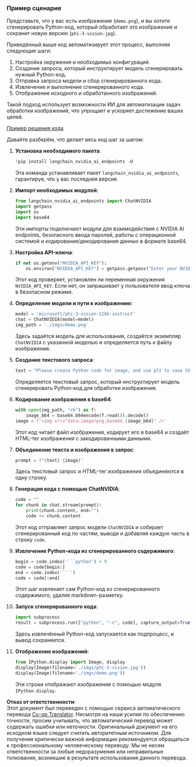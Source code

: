 <!--
CO_OP_TRANSLATOR_METADATA:
{
  "original_hash": "a8de701a2f1eb12b1f82432288d709cf",
  "translation_date": "2025-07-17T04:52:21+00:00",
  "source_file": "md/02.Application/04.Vision/Phi3/E2E_Nvidia_NIM_Vision.md",
  "language_code": "ru"
}
-->
### Пример сценария

Представьте, что у вас есть изображение (`demo.png`), и вы хотите сгенерировать Python-код, который обработает это изображение и сохранит новую версию (`phi-3-vision.jpg`).

Приведённый выше код автоматизирует этот процесс, выполняя следующие шаги:

1. Настройка окружения и необходимых конфигураций.
2. Создание запроса, который инструктирует модель сгенерировать нужный Python-код.
3. Отправка запроса модели и сбор сгенерированного кода.
4. Извлечение и выполнение сгенерированного кода.
5. Отображение исходного и обработанного изображений.

Такой подход использует возможности ИИ для автоматизации задач обработки изображений, что упрощает и ускоряет достижение ваших целей.

[Пример решения кода](../../../../../../code/06.E2E/E2E_Nvidia_NIM_Phi3_Vision.ipynb)

Давайте разберём, что делает весь код шаг за шагом:

1. **Установка необходимого пакета**:
    ```python
    !pip install langchain_nvidia_ai_endpoints -U
    ```  
    Эта команда устанавливает пакет `langchain_nvidia_ai_endpoints`, гарантируя, что у вас последняя версия.

2. **Импорт необходимых модулей**:
    ```python
    from langchain_nvidia_ai_endpoints import ChatNVIDIA
    import getpass
    import os
    import base64
    ```  
    Эти импорты подключают модули для взаимодействия с NVIDIA AI endpoints, безопасного ввода паролей, работы с операционной системой и кодирования/декодирования данных в формате base64.

3. **Настройка API-ключа**:
    ```python
    if not os.getenv("NVIDIA_API_KEY"):
        os.environ["NVIDIA_API_KEY"] = getpass.getpass("Enter your NVIDIA API key: ")
    ```  
    Этот код проверяет, установлен ли переменная окружения `NVIDIA_API_KEY`. Если нет, он запрашивает у пользователя ввод ключа в безопасном режиме.

4. **Определение модели и пути к изображению**:
    ```python
    model = 'microsoft/phi-3-vision-128k-instruct'
    chat = ChatNVIDIA(model=model)
    img_path = './imgs/demo.png'
    ```  
    Здесь задаётся модель для использования, создаётся экземпляр `ChatNVIDIA` с указанной моделью и определяется путь к файлу изображения.

5. **Создание текстового запроса**:
    ```python
    text = "Please create Python code for image, and use plt to save the new picture under imgs/ and name it phi-3-vision.jpg."
    ```  
    Определяется текстовый запрос, который инструктирует модель сгенерировать Python-код для обработки изображения.

6. **Кодирование изображения в base64**:
    ```python
    with open(img_path, "rb") as f:
        image_b64 = base64.b64encode(f.read()).decode()
    image = f'<img src="data:image/png;base64,{image_b64}" />'
    ```  
    Этот код читает файл изображения, кодирует его в base64 и создаёт HTML-тег изображения с закодированными данными.

7. **Объединение текста и изображения в запрос**:
    ```python
    prompt = f"{text} {image}"
    ```  
    Здесь текстовый запрос и HTML-тег изображения объединяются в одну строку.

8. **Генерация кода с помощью ChatNVIDIA**:
    ```python
    code = ""
    for chunk in chat.stream(prompt):
        print(chunk.content, end="")
        code += chunk.content
    ```  
    Этот код отправляет запрос модели `ChatNVIDIA` и собирает сгенерированный код по частям, выводя и добавляя каждую часть в строку `code`.

9. **Извлечение Python-кода из сгенерированного содержимого**:
    ```python
    begin = code.index('```python') + 9  
    code = code[begin:]  
    end = code.index('```')
    code = code[:end]
    ```  
    Этот шаг извлекает сам Python-код из сгенерированного содержимого, удаляя markdown-разметку.

10. **Запуск сгенерированного кода**:
    ```python
    import subprocess
    result = subprocess.run(["python", "-c", code], capture_output=True)
    ```  
    Здесь извлечённый Python-код запускается как подпроцесс, и вывод сохраняется.

11. **Отображение изображений**:
    ```python
    from IPython.display import Image, display
    display(Image(filename='./imgs/phi-3-vision.jpg'))
    display(Image(filename='./imgs/demo.png'))
    ```  
    Эти строки отображают изображения с помощью модуля `IPython.display`.

**Отказ от ответственности**:  
Этот документ был переведен с помощью сервиса автоматического перевода [Co-op Translator](https://github.com/Azure/co-op-translator). Несмотря на наши усилия по обеспечению точности, просим учитывать, что автоматический перевод может содержать ошибки или неточности. Оригинальный документ на его исходном языке следует считать авторитетным источником. Для получения критически важной информации рекомендуется обращаться к профессиональному человеческому переводу. Мы не несем ответственности за любые недоразумения или неправильные толкования, возникшие в результате использования данного перевода.